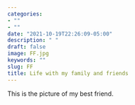 ```yaml
---
categories:
- ""
- ""
date: "2021-10-19T22:26:09-05:00"
description: " "
draft: false
image: FF.jpg
keywords: ""
slug: FF
title: Life with my family and friends
---
```


This is the picture of my best friend.